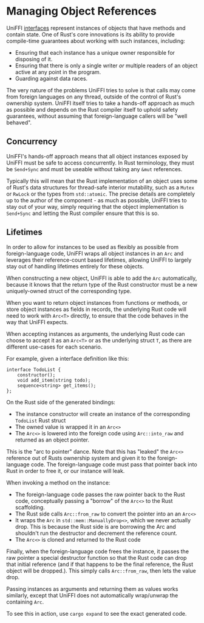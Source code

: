 # Managing Object References

UniFFI [interfaces](../udl/interfaces.md) represent instances of objects
that have methods and contain state. One of Rust's core innovations
is its ability to provide compile-time guarantees about working with such instances,
including:

* Ensuring that each instance has a unique owner responsible for disposing of it.
* Ensuring that there is only a single writer *or* multiple readers of an object
  active at any point in the program.
* Guarding against data races.

The very nature of the problems UniFFI tries to solve is that calls may come
from foreign languages on any thread, outside of the control of Rust's ownership
system. UniFFI itself tries to take a hands-off approach as much as possible and
depends on the Rust compiler itself to uphold safety guarantees, without assuming
that foreign-language callers will be "well behaved".

## Concurrency

UniFFI's hands-off approach means that all object instances exposed by UniFFI must be safe to
access concurrently. In Rust terminology, they must be `Send+Sync` and must be useable
without taking any `&mut` references.

Typically this will mean that the Rust implementation of an object uses some of Rust's
data structures for thread-safe interior mutability, such as a `Mutex` or `RwLock` or
the types from `std::atomic`. The precise details are completely up to the author
of the component - as much as possible, UniFFI tries to stay out of your way, simply requiring
that the object implementation is `Send+Sync` and letting the Rust compiler ensure that
this is so.

## Lifetimes

In order to allow for instances to be used as flexibly as possible from foreign-language code,
UniFFI wraps all object instances in an `Arc` and leverages their reference-count based lifetimes,
allowing UniFFI to largely stay out of handling lifetimes entirely for these objects.

When constructing a new object, UniFFI is able to add the `Arc` automatically, because it
knows that the return type of the Rust constructor must be a new uniquely-owned struct of
the corresponding type.

When you want to return object instances from functions or methods, or store object instances
as fields in records, the underlying Rust code will need to work with `Arc<T>` directly, to ensure
that the code behaves in the way that UniFFI expects.

When accepting instances as arguments, the underlying Rust code can choose to accept it as an `Arc<T>`
or as the underlying struct `T`, as there are different use-cases for each scenario.

For example, given a interface definition like this:

```idl
interface TodoList {
    constructor();
    void add_item(string todo);
    sequence<string> get_items();
};
```

On the Rust side of the generated bindings:
 - The instance constructor will create an instance of the corresponding `TodoList` Rust struct
 - The owned value is wrapped it in an `Arc<>`
 - The `Arc<>` is lowered into the foreign code using `Arc::into_raw` and returned as an object pointer.

This is the "arc to pointer" dance. Note that this has "leaked" the `Arc<>`
reference out of Rusts ownership system and given it to the foreign-language
code. The foreign-language code must pass that pointer back into Rust in order
to free it, or our instance will leak.

When invoking a method on the instance:
 - The foreign-language code passes the raw pointer back to the Rust code, conceptually passing a "borrow" of the `Arc<>` to the Rust scaffolding.
 - The Rust side calls `Arc::from_raw` to convert the pointer into an an `Arc<>`
 - It wraps the `Arc` in `std::mem::ManuallyDrop<>`, which we never actually
   drop.  This is because the Rust side is are borrowing the Arc and shouldn't
   run the destructor and decrement the reference count.
 - The `Arc<>` is cloned and returned to the Rust code

Finally, when the foreign-language code frees the instance, it
passes the raw pointer a special destructor function so that the Rust code can
drop that initial reference (and if that happens to be the final reference,
the Rust object will be dropped.).  This simply calls `Arc::from_raw`, then
lets the value drop.

Passing instances as arguments and returning them as values works similarly, except that
UniFFI does not automatically wrap/unwrap the containing `Arc`.

To see this in action, use `cargo expand` to see the exact generated code.
